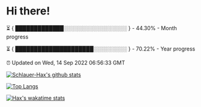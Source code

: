 # Hi there!

⏳ { █████████████░░░░░░░░░░░░░░░░░ } - 44.30% - Month progress

⏳ { █████████████████████░░░░░░░░░ } - 70.22% - Year progress

⏰ Updated on Wed, 14 Sep 2022 06:56:33 GMT


[![Schlauer-Hax's github stats](https://github-readme-stats.vercel.app/api?username=Schlauer-Hax&show_icons=true&theme=dark&count_private=true)](https://github.com/Schlauer-Hax)


[![Top Langs](https://github-readme-stats.vercel.app/api/top-langs/?username=Schlauer-Hax&layout=compact&theme=dark)](https://github.com/Schlauer-Hax?tab=repositories)


[![Hax's wakatime stats](https://github-readme-stats.vercel.app/api/wakatime?username=Hax&theme=dark)](https://wakatime.com/@Hax)

